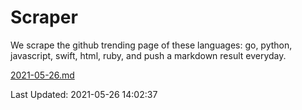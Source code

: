 # Scraper

We scrape the github trending page of these languages: go, python, javascript, swift, html, ruby, and push a markdown result everyday.

[2021-05-26.md](https://github.com/henson/Scraper/blob/master/2021-05-26.md)

Last Updated: 2021-05-26 14:02:37